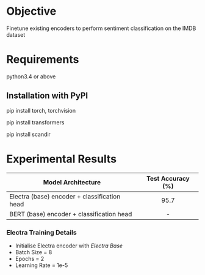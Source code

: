 # Objective

Finetune existing encoders to perform sentiment classification on the IMDB dataset

# Requirements

python3.4 or above

## Installation with PyPI

pip install torch, torchvision

pip install transformers

pip install scandir

# Experimental Results

| Model Architecture | Test Accuracy (%) |
| ----------------- | :-----------------: |
Electra (base) encoder + classification head | 95.7 |
BERT (base) encoder + classification head | - |

### Electra Training Details

- Initialise Electra encoder with _Electra Base_
- Batch Size = 8
- Epochs = 2
- Learning Rate = 1e-5




